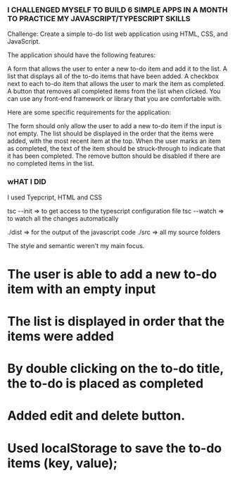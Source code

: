 ### I CHALLENGED MYSELF TO BUILD 6 SIMPLE APPS IN A MONTH TO PRACTICE MY JAVASCRIPT/TYPESCRIPT SKILLS

Challenge: Create a simple to-do list web application using HTML, CSS, and JavaScript.

The application should have the following features:

A form that allows the user to enter a new to-do item and add it to the list.
A list that displays all of the to-do items that have been added.
A checkbox next to each to-do item that allows the user to mark the item as completed.
A button that removes all completed items from the list when clicked.
You can use any front-end framework or library that you are comfortable with.

Here are some specific requirements for the application:

The form should only allow the user to add a new to-do item if the input is not empty.
The list should be displayed in the order that the items were added, with the most recent item at the top.
When the user marks an item as completed, the text of the item should be struck-through to indicate that it has been completed.
The remove button should be disabled if there are no completed items in the list.

### wHAT I DID

I used Tyepcript, HTML and CSS

tsc --init => to get access to the typescript configuration file
tsc --watch => to watch all the changes automatically 

./dist => for the output of the javascript code
./src => all my source folders

The style and semantic weren't my main focus.

# The user is able to add a new to-do item with an empty input
# The list is displayed in order that the items were added
# By double clicking on the to-do title, the to-do is placed as completed
# Added edit and delete button.
# Used localStorage to save the to-do items (key, value);




